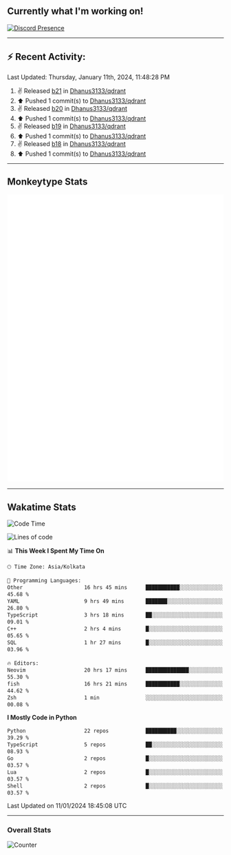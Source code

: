 ## Currently what I'm working on!
[![Discord Presence](https://lanyard.cnrad.dev/api/534981034400284712)](https://discord.com/users/534981034400284712)

---

## :zap: Recent Activity:
<!--RECENT_ACTIVITY:last_update-->
Last Updated: Thursday, January 11th, 2024, 11:48:28 PM
<!--RECENT_ACTIVITY:last_update_end-->
<!--RECENT_ACTIVITY:start-->
1. ✌️ Released [b21](https://github.com/Dhanus3133/qdrant/releases/tag/b21) in [Dhanus3133/qdrant](https://github.com/Dhanus3133/qdrant)<br>
2. ⬆️ Pushed 1 commit(s) to [Dhanus3133/qdrant](https://github.com/Dhanus3133/qdrant)<br>
3. ✌️ Released [b20](https://github.com/Dhanus3133/qdrant/releases/tag/b20) in [Dhanus3133/qdrant](https://github.com/Dhanus3133/qdrant)<br>
4. ⬆️ Pushed 1 commit(s) to [Dhanus3133/qdrant](https://github.com/Dhanus3133/qdrant)<br>
5. ✌️ Released [b19](https://github.com/Dhanus3133/qdrant/releases/tag/b19) in [Dhanus3133/qdrant](https://github.com/Dhanus3133/qdrant)<br>
6. ⬆️ Pushed 1 commit(s) to [Dhanus3133/qdrant](https://github.com/Dhanus3133/qdrant)<br>
7. ✌️ Released [b18](https://github.com/Dhanus3133/qdrant/releases/tag/b18) in [Dhanus3133/qdrant](https://github.com/Dhanus3133/qdrant)<br>
8. ⬆️ Pushed 1 commit(s) to [Dhanus3133/qdrant](https://github.com/Dhanus3133/qdrant)<br>
<!--RECENT_ACTIVITY:end-->

---

## Monkeytype Stats
<a href="https://monkeytype.com/profile/dhanus">
  <img src="https://raw.githubusercontent.com/Dhanus3133/Dhanus3133/monkeytype/monkeytype-pb.svg" alt="Monkeytype Profile" />
</a>

---

## Wakatime Stats
<!--START_SECTION:waka-->
![Code Time](http://img.shields.io/badge/Code%20Time-1%2C564%20hrs%2030%20mins-blue)

![Lines of code](https://img.shields.io/badge/From%20Hello%20World%20I%27ve%20Written-4.8%20million%20lines%20of%20code-blue)

📊 **This Week I Spent My Time On** 

```text
🕑︎ Time Zone: Asia/Kolkata

💬 Programming Languages: 
Other                    16 hrs 45 mins      ███████████░░░░░░░░░░░░░░   45.68 % 
YAML                     9 hrs 49 mins       ███████░░░░░░░░░░░░░░░░░░   26.80 % 
TypeScript               3 hrs 18 mins       ██░░░░░░░░░░░░░░░░░░░░░░░   09.01 % 
C++                      2 hrs 4 mins        █░░░░░░░░░░░░░░░░░░░░░░░░   05.65 % 
SQL                      1 hr 27 mins        █░░░░░░░░░░░░░░░░░░░░░░░░   03.96 % 

🔥 Editors: 
Neovim                   20 hrs 17 mins      ██████████████░░░░░░░░░░░   55.30 % 
fish                     16 hrs 21 mins      ███████████░░░░░░░░░░░░░░   44.62 % 
Zsh                      1 min               ░░░░░░░░░░░░░░░░░░░░░░░░░   00.08 % 
```

**I Mostly Code in Python** 

```text
Python                   22 repos            ██████████░░░░░░░░░░░░░░░   39.29 % 
TypeScript               5 repos             ██░░░░░░░░░░░░░░░░░░░░░░░   08.93 % 
Go                       2 repos             █░░░░░░░░░░░░░░░░░░░░░░░░   03.57 % 
Lua                      2 repos             █░░░░░░░░░░░░░░░░░░░░░░░░   03.57 % 
Shell                    2 repos             █░░░░░░░░░░░░░░░░░░░░░░░░   03.57 % 
```




 Last Updated on 11/01/2024 18:45:08 UTC
<!--END_SECTION:waka-->
---

### Overall Stats

<img src="https://moe-counter.glitch.me/get/@Dhanus3133?theme=asoul" alt="Counter" />
